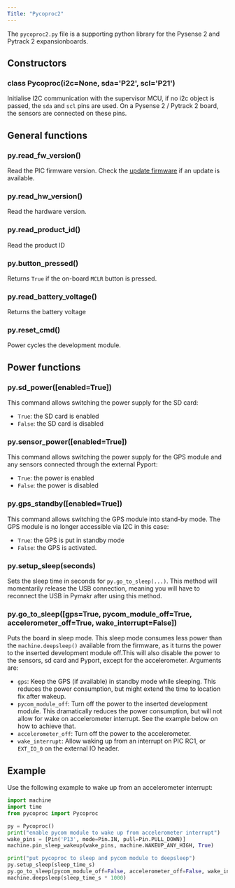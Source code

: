 ```yaml
---
Title: "Pycoproc2"
---
```


The `pycoproc2.py` file is a supporting python library for the Pysense 2 and Pytrack 2 expansionboards. 

## Constructors

### class Pycoproc(i2c=None, sda='P22', scl='P21')

Initialise I2C communication with the supervisor MCU, if no i2c object is passed, the `sda` and `scl` pins are used. On a Pysense 2 / Pytrack 2 board, the sensors are connected on these pins.

## General functions

### py.read_fw_version()

Read the PIC firmware version. Check the [update firmware](/updatefirmware/expansionboard/) if an update is available.

### py.read_hw_version()

Read the hardware version. 

### py.read_product_id()

Read the product ID

### py.button_pressed()

Returns `True` if the on-board `MCLR` button is pressed.

### py.read_battery_voltage()

Returns the battery voltage

### py.reset_cmd()

Power cycles the development module.

## Power functions

### py.sd_power([enabled=True])

This command allows switching the power supply for the SD card:
* `True`: the SD card is enabled
* `False`: the SD card is disabled

### py.sensor_power([enabled=True])

This command allows switching the power supply for the GPS module and any sensors connected through the external Pyport:
* `True`: the power is enabled
* `False`: the power is disabled

### py.gps_standby([enabled=True])

This command allows switching the GPS module into stand-by mode. The GPS module is no longer accessible via I2C in this case:
* `True`: the GPS is put in standby mode
* `False`: the GPS is activated. 

### py.setup_sleep(seconds)

Sets the sleep time in seconds for `py.go_to_sleep(...)`. This method will momentarily release the USB connection, meaning you will have to reconnect the USB in Pymakr after using this method.

### py.go_to_sleep([gps=True, pycom_module_off=True, accelerometer_off=True, wake_interrupt=False])

Puts the board in sleep mode. This sleep mode consumes less power than the `machine.deepsleep()` available from the firmware, as it turns the power to the inserted development module off.This will also disable the power to the sensors, sd card and Pyport, except for the accelerometer. Arguments are:
* `gps`: Keep the GPS (if available) in standby mode while sleeping. This reduces the power consumption, but might extend the time to location fix after wakeup.
* `pycom_module_off`: Turn off the power to the inserted development module. This dramatically reduces the power consumption, but will not allow for wake on accelerometer interrupt. See the example below on how to achieve that.
* `accelerometer_off`: Turn off the power to the accelerometer.
* `wake_interrupt`: Allow waking up from an interrupt on PIC RC1, or `EXT_IO_0` on the external IO header.

## Example

Use the following example to wake up from an accelerometer interrupt:

```python
import machine
import time
from pycoproc import Pycoproc

py = Pycoproc()
print("enable pycom module to wake up from accelerometer interrupt")
wake_pins = [Pin('P13', mode=Pin.IN, pull=Pin.PULL_DOWN)]
machine.pin_sleep_wakeup(wake_pins, machine.WAKEUP_ANY_HIGH, True)

print("put pycoproc to sleep and pycom module to deepsleep")
py.setup_sleep(sleep_time_s)
py.go_to_sleep(pycom_module_off=False, accelerometer_off=False, wake_interrupt=True)
machine.deepsleep(sleep_time_s * 1000)
```